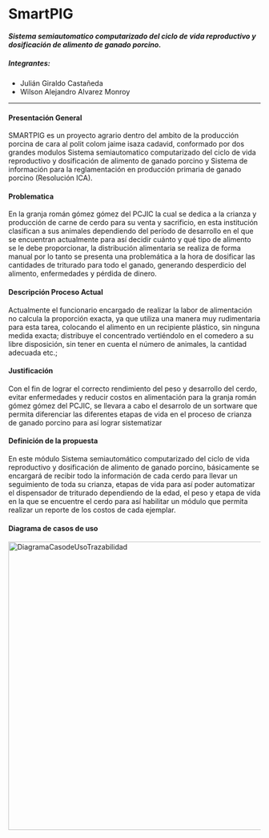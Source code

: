 # SmartPIG

_**Sistema semiautomatico computarizado del ciclo de vida reproductivo y dosificación de alimento de ganado porcino.**_



##### *Integrantes:*
+ Julián Giraldo Castañeda
+ Wilson Alejandro Alvarez Monroy

---
#### Presentación General
SMARTPIG es un proyecto agrario dentro del ambito de la producción porcina de cara al polit colom jaime isaza cadavid, conformado por dos grandes modulos Sistema semiautomatico computarizado del ciclo de vida reproductivo y dosificación de alimento de ganado porcino y Sistema de información para la reglamentación en producción primaria de ganado porcino (Resolución ICA).



#### Problematica
En la granja román gómez gómez del PCJIC la cual se dedica a la crianza y producción de carne  de cerdo para su venta y sacrificio, en  esta institución clasifican a sus animales dependiendo del período de desarrollo en el que se encuentran  actualmente para así decidir cuánto y qué tipo de alimento se le debe proporcionar, la distribución alimentaria se realiza de forma manual por lo tanto se presenta una problemática a la hora de dosificar las cantidades de triturado para todo el ganado, generando desperdicio del alimento, enfermedades y pérdida de dinero.

#### Descripción Proceso Actual
Actualmente el funcionario encargado de realizar la labor de alimentación no calcula la proporción exacta, ya que utiliza una manera muy rudimentaria para esta tarea, colocando el alimento en un recipiente plástico, sin ninguna medida exacta; distribuye el concentrado vertiéndolo en el comedero a su libre disposición, sin tener en cuenta el número de animales, la cantidad adecuada etc.;

#### Justificación
Con el fin de lograr el correcto rendimiento del peso y desarrollo del cerdo, evitar enfermedades y reducir costos en alimentación para la granja román gómez gómez del PCJIC, se llevara a cabo el desarrolo de un sortware que permita diferenciar las diferentes etapas de vida en el proceso de crianza de ganado porcino para así lograr sistematizar

#### Definición de la propuesta
En este módulo Sistema semiautomático computarizado del ciclo de vida reproductivo y dosificación de alimento de ganado porcino,  básicamente se encargará de recibir todo la información de cada cerdo para llevar un seguimiento de toda su crianza, etapas de vida para así poder automatizar el dispensador de triturado dependiendo de la edad, el peso y etapa de vida en la que se encuentre el cerdo para así habilitar un módulo que permita realizar un reporte de los costos de cada ejemplar.

#### Diagrama de casos de uso

<img width="576" alt="DiagramaCasodeUsoTrazabilidad" src="https://user-images.githubusercontent.com/42451289/57561823-c7053d80-7353-11e9-8cc0-1e0ea2868ff9.png">
